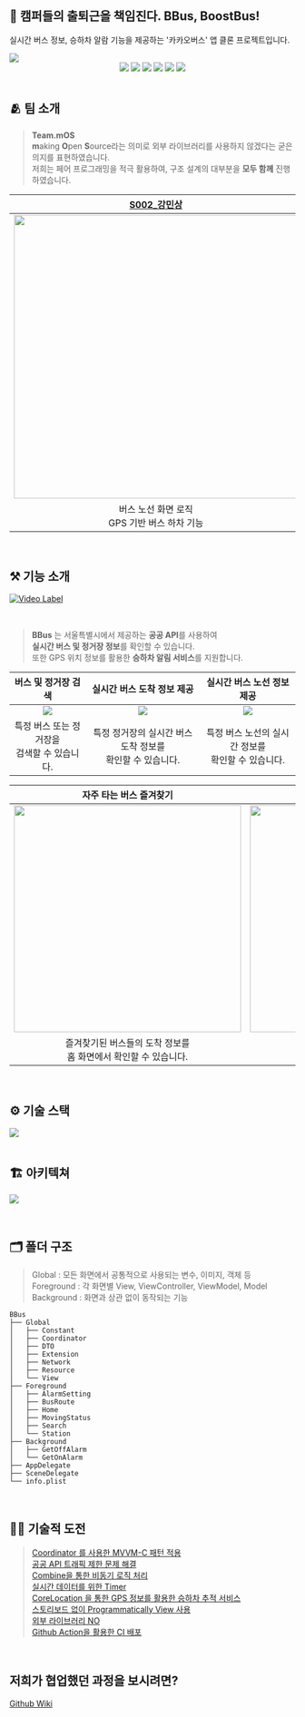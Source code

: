 
## 🚌 캠퍼들의 출퇴근을 책임진다. BBus, BoostBus!
 실시간 버스 정보, 승하차 알람 기능을 제공하는 '카카오버스' 앱 클론 프로젝트입니다.
 
<img src="https://i.imgur.com/2yYkngd.png">

<div align="center">
    <img src="https://img.shields.io/badge/swift-5.5.1-F05138.svg?style=flat&logo=Swift">
    <img src="https://img.shields.io/badge/14.4-000000.svg?style=flat&logo=iOS">
    <img src="https://img.shields.io/badge/Xcode-13.1-white.svg?style=flat&logo=XCode">
    <img src="https://img.shields.io/badge/UIKit-white.svg?style=flat&logo=UIKit">
    <img src="https://img.shields.io/badge/Combine-777777.svg?style=flat">
    <img src="https://img.shields.io/badge/GithubActions-gray.svg?style=flat&logo=GithubActions">
</div>


<br>

## 🫂 팀 소개

> **Team.mOS**<br>**m**aking **O**pen **S**ource라는 의미로 외부 라이브러리를 사용하지 않겠다는 굳은 의지를 표현하였습니다.<br>
> 저희는 페어 프로그래밍을 적극 활용하여, 구조 설계의 대부분을 **모두 함께** 진행하였습니다.

|[S002_강민상](https://github.com/FreeDeveloper97)|[S013_김태훈](https://github.com/Modyhoon)|[S045_이지수](https://github.com/tmfrlrkvlek)|[S057_최수정](https://github.com/sujeong000)|
|:--------:|:--------:|:--------:|:--------:|
|<img src="https://i.imgur.com/KPKqL47.jpg" width=500>|<img src="https://i.imgur.com/BHsdsnG.jpg" width=500>|<img src="https://i.imgur.com/uYtkoKm.jpg" width=500>|<img src="https://i.imgur.com/cd3093l.jpg" width=500>|
|버스 노선 화면 로직<br>GPS 기반 버스 하차 기능|프로젝트 리더<br>git workflow 관리|Combine 활용<br>Network |Coordinator 구조<br>Timer|

<br>

## ⚒️ 기능 소개
[![Video Label](https://i.imgur.com/9yugYSv.jpg)](https://youtu.be/L__65mr08WY)

<br>

> **BBus** 는 서울특별시에서 제공하는 **공공 API**를 사용하여
<br>**실시간 버스 및 정거장 정보**를 확인할 수 있습니다. 
<br>또한 GPS 위치 정보를 활용한 **승하차 알림 서비스**를 지원합니다.

|버스 및 정거장 검색|실시간 버스 도착 정보 제공|실시간 버스 노선 정보 제공|
|:-:|:-:|:-:|
|<img src="https://i.imgur.com/bhO8JEw.png">|<img src="https://i.imgur.com/9Dj7BTW.png">|<img src="https://i.imgur.com/cKMu0of.png">|
|특정 버스 또는 정거장을 <br>검색할 수 있습니다.|특정 정거장의 실시간 버스 도착 정보를<br> 확인할 수 있습니다.|특정 버스 노선의 실시간 정보를<br> 확인할 수 있습니다.|

|자주 타는 버스 즐겨찾기|버스 승차 알람|버스 하차 알람|
|:-:|:-:|:-:|
|<img src="https://i.imgur.com/NIWzB7c.png" width=400>|<img src="https://i.imgur.com/yO9D0OG.png" width=400>|<img src="https://i.imgur.com/w7xgCHo.png" width=400>|
|즐겨찾기된 버스들의 도착 정보를<br> 홈 화면에서 확인할 수 있습니다.|푸시 알림을 통해 승차 알람을<br> 받을 수 있습니다.|푸시 알림을 통해 하차 알람을<br> 받을 수 있습니다.|

<br>

## ⚙️ 기술 스택
<img src="https://i.imgur.com/eQSNHl3.png">

<br>
<br>

## 🏗 아키텍쳐
![](https://i.imgur.com/NyazoEt.png)

<br>

## 🗂 폴더 구조
> Global : 모든 화면에서 공통적으로 사용되는 변수, 이미지, 객체 등<br>
> Foreground : 각 화면별 View, ViewController, ViewModel, Model<br>
> Background : 화면과 상관 없이 동작되는 기능

```
BBus
├── Global
│   ├── Constant
│   ├── Coordinator
│   ├── DTO
│   ├── Extension
│   ├── Network
│   ├── Resource
│   └── View
├── Foreground 
│   ├── AlarmSetting
│   ├── BusRoute
│   ├── Home
│   ├── MovingStatus
│   ├── Search
│   └── Station
├── Background 
│   ├── GetOffAlarm
│   └── GetOnAlarm
├── AppDelegate
├── SceneDelegate
└── info.plist
```

<br>

## 🏃🏻 기술적 도전
> [Coordinator 를 사용한 MVVM-C 패턴 적용](https://github.com/boostcampwm-2021/iOS09-BBus/wiki/%EA%B8%B0%EC%88%A0%EC%A0%81-%EB%8F%84%EC%A0%84#coordinator-%EB%A5%BC-%EC%82%AC%EC%9A%A9%ED%95%9C-mvvm-c-%ED%8C%A8%ED%84%B4-%EC%A0%81%EC%9A%A9)<br>
> [공공 API 트래픽 제한 문제 해결](https://github.com/boostcampwm-2021/iOS09-BBus/wiki/%EA%B8%B0%EC%88%A0%EC%A0%81-%EB%8F%84%EC%A0%84#%EA%B3%B5%EA%B3%B5-api-%ED%8A%B8%EB%9E%98%ED%94%BD-%EC%A0%9C%ED%95%9C-%EB%AC%B8%EC%A0%9C-%ED%95%B4%EA%B2%B0)<br>
> [Combine을 통한 비동기 로직 처리](https://github.com/boostcampwm-2021/iOS09-BBus/wiki/%EA%B8%B0%EC%88%A0%EC%A0%81-%EB%8F%84%EC%A0%84#combine%EC%9D%84-%ED%86%B5%ED%95%9C-%EB%B9%84%EB%8F%99%EA%B8%B0-%EB%A1%9C%EC%A7%81-%EC%B2%98%EB%A6%AC)<br>
> [실시간 데이터를 위한 Timer](https://github.com/boostcampwm-2021/iOS09-BBus/wiki/%EA%B8%B0%EC%88%A0%EC%A0%81-%EB%8F%84%EC%A0%84#%EC%8B%A4%EC%8B%9C%EA%B0%84-%EB%8D%B0%EC%9D%B4%ED%84%B0%EB%A5%BC-%EC%9C%84%ED%95%9C-timer)<br>
> [CoreLocation 을 통한 GPS 정보를 활용한 승하차 추적 서비스](https://github.com/boostcampwm-2021/iOS09-BBus/wiki/%EA%B8%B0%EC%88%A0%EC%A0%81-%EB%8F%84%EC%A0%84#corelocation-%EC%9D%84-%ED%86%B5%ED%95%9C-gps-%EC%A0%95%EB%B3%B4%EB%A5%BC-%ED%99%9C%EC%9A%A9%ED%95%9C-%EC%8A%B9%ED%95%98%EC%B0%A8-%EC%B6%94%EC%A0%81-%EC%84%9C%EB%B9%84%EC%8A%A4)<br>
> [스토리보드 없이 Programmatically View 사용](https://github.com/boostcampwm-2021/iOS09-BBus/wiki/%EA%B8%B0%EC%88%A0%EC%A0%81-%EB%8F%84%EC%A0%84#%EC%8A%A4%ED%86%A0%EB%A6%AC%EB%B3%B4%EB%93%9C-%EC%97%86%EC%9D%B4-programmatically-view-%EC%82%AC%EC%9A%A9)<br>
> [외부 라이브러리 NO](https://github.com/boostcampwm-2021/iOS09-BBus/wiki/%EA%B8%B0%EC%88%A0%EC%A0%81-%EB%8F%84%EC%A0%84#%EC%99%B8%EB%B6%80-%EB%9D%BC%EC%9D%B4%EB%B8%8C%EB%9F%AC%EB%A6%AC-no)<br>
> [Github Action을 활용한 CI 배포](https://github.com/boostcampwm-2021/iOS09-BBus/wiki/기술적-도전#github-action을-활용한-ci-배포)

<br>

## 저희가 협업했던 과정을 보시려면? 
[Github Wiki](https://github.com/boostcampwm-2021/iOS09-BBus/wiki)
